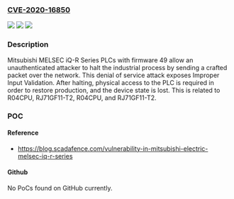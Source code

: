 ### [CVE-2020-16850](https://cve.mitre.org/cgi-bin/cvename.cgi?name=CVE-2020-16850)
![](https://img.shields.io/static/v1?label=Product&message=n%2Fa&color=blue)
![](https://img.shields.io/static/v1?label=Version&message=n%2Fa&color=blue)
![](https://img.shields.io/static/v1?label=Vulnerability&message=n%2Fa&color=brighgreen)

### Description

Mitsubishi MELSEC iQ-R Series PLCs with firmware 49 allow an unauthenticated attacker to halt the industrial process by sending a crafted packet over the network. This denial of service attack exposes Improper Input Validation. After halting, physical access to the PLC is required in order to restore production, and the device state is lost. This is related to R04CPU, RJ71GF11-T2, R04CPU, and RJ71GF11-T2.

### POC

#### Reference
- https://blog.scadafence.com/vulnerability-in-mitsubishi-electric-melsec-iq-r-series

#### Github
No PoCs found on GitHub currently.

